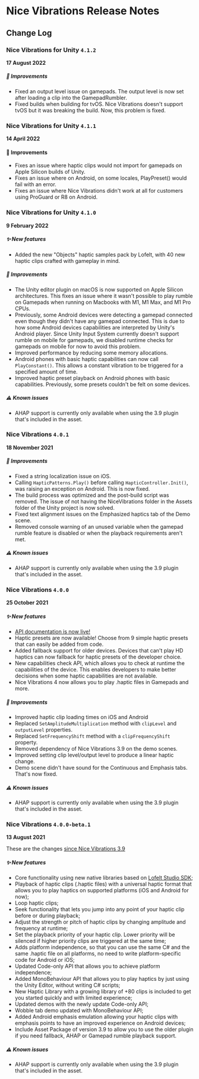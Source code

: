 # Nice Vibrations Release Notes

## Change Log

### Nice Vibrations for Unity `4.1.2`

**17 August 2022**

##### 🚀 **Improvements**
- Fixed an output level issue on gamepads. The output level is now set after loading a clip into the GamepadRumbler.
- Fixed builds when building for tvOS. Nice Vibrations doesn't support tvOS but it was breaking the build. Now, this problem is fixed.

### Nice Vibrations for Unity `4.1.1`

**14 April 2022**

#### 🚀 **Improvements**
- Fixes an issue where haptic clips would not import for gamepads on Apple Silicon builds of Unity.
- Fixes an issue where on Android, on some locales, PlayPreset() would fail with an error.
- Fixes an issue where Nice Vibrations didn't work at all for customers using ProGuard or R8 on Android.

### Nice Vibrations for Unity `4.1.0`

**9 February 2022**

##### ✨ **New features**

- Added the new "Objects" haptic samples pack by Lofelt, with 40 new haptic clips crafted with gameplay in mind.

##### 🚀 **Improvements**

- The Unity editor plugin on macOS is now supported on Apple Silicon architectures. This fixes an issue
where it wasn't possible to play rumble on Gamepads when running on Macbooks with M1, M1 Max, and M1
Pro CPUs.
- Previously, some Android devices were detecting a gamepad connected even though they didn't have any
gamepad connected. This is due to how some Android devices capabilities are interpreted by Unity's
Android player. Since Unity Input System currently doesn't support rumble on mobile for gamepads,
we disabled runtime checks for gamepads on mobile for now to avoid this problem.
- Improved performance by reducing some memory allocations.
- Android phones with basic haptic capabilities can now call `PlayConstant()`. This allows  a constant vibration to be triggered for a specified amount of time.
- Improved haptic preset playback on Android phones with basic capabilities. Previously, some presets
couldn't be felt on some devices.

##### ⚠️ **Known issues**

- AHAP support is currently only available when using the 3.9 plugin that's included in the asset. 

### Nice Vibrations `4.0.1`

**18 November 2021**

##### 🚀 **Improvements**

- Fixed a string localization issue on iOS.
- Calling `HapticPatterns.Play()` before calling `HapticController.Init()`, was raising an exception on Android. This is now fixed.
- The build process was optimized and the post-build script was removed. The issue of not having the NiceVibrations folder in the Assets folder of the Unity project is now solved.
- Fixed text alignment issues on the Emphasized haptics tab of the Demo scene.
- Removed console warning of an unused variable when the gamepad rumble feature is disabled or when the playback requirements aren't met.

##### ⚠️ **Known issues**

- AHAP support is currently only available when using the 3.9 plugin that's included in the asset. 

### Nice Vibrations `4.0.0`

**25 October 2021**

##### ✨ **New features**

- [API documentation is now live!](/nice-vibrations-api-docs/index.html)
- Haptic presets are now available! Choose from 9 simple haptic presets that can easily be added
from code.
- Added fallback support for older devices. Devices that can't play HD haptics can now fallback
for haptic presets of the developer choice.
- New capabilities check API, which allows you to check at runtime the capabilities of the device.
This enables developers to make better decisions when some haptic capabilities are not available.
- Nice Vibrations 4 now allows you to play .haptic files in Gamepads and more.

##### 🚀 **Improvements**

- Improved haptic clip loading times on iOS and Android
- Replaced `SetAmplitudeMultiplication` method with `clipLevel` and `outputLevel` properties.
- Replaced `SetFrequencyShift` method with a `clipFrequencyShift` property.
- Removed dependency of Nice Vibrations 3.9 on the demo scenes.
- Improved setting clip level/output level to produce a linear haptic change.
- Demo scene didn't have sound for the Continuous and Emphasis tabs. That's now fixed.

##### ⚠️ **Known issues**

- AHAP support is currently only available when using the 3.9 plugin that's included in the asset. 

### Nice Vibrations `4.0.0-beta.1`

**13 August 2021**

These are the changes [since Nice Vibrations 3.9](https://nice-vibrations.moremountains.com/nice-vibrations-releases)
##### ✨ **New features**

- Core functionality using new native libraries based on [Lofelt Studio SDK](https://github.com/Lofelt/lofelt-studio-sdk);
- Playback of haptic clips (.haptic files) with a universal haptic format that allows you to play haptics on supported platforms (iOS and Android for now);
- Loop haptic clips;
- Seek functionality that lets you jump into any point of your haptic clip before or during playback;
- Adjust the strength or pitch of haptic clips by changing amplitude and frequency at runtime;
- Set the playback priority of your haptic clip. Lower priority will be silenced if higher priority clips are triggered at the same time;
- Adds platform independence, so that you can use the same C# and the same .haptic file on all platforms, no need to write platform-specific code for Android or iOS;
- Updated Code-only API that allows you to achieve platform independence;
- Added MonoBehaviour API that allows you to play haptics by just using the Unity Editor, without writing C# scripts;
- New Haptic Library with a growing library of +80 clips is included to get you started quickly and with limited experience;
- Updated demos with the newly update Code-only API;
- Wobble tab demo updated with MonoBehaviour API;
- Added Android emphasis emulation allowing your haptic clips with emphasis points to have an improved experience on Android devices;
- Include Asset Package of version 3.9 to allow you to use the older plugin if you need fallback, AHAP or Gamepad rumble playback support.

##### ️⚠️ **Known issues**

- AHAP support is currently only available when using the 3.9 plugin that's included in the asset. 

